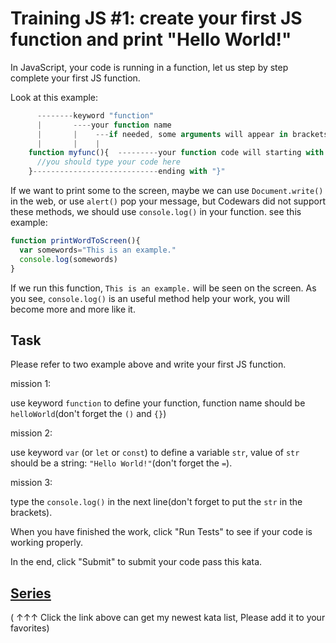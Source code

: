 # Training JS #1: create your first JS function and print "Hello World!"

In JavaScript, your code is running in a function, let us step by step complete your first JS function.

Look at this example:

```javascript
      --------keyword "function"
      |       ----your function name  
      |       |    ---if needed, some arguments will appear in brackets
      |       |    |
    function myfunc(){  ---------your function code will starting with "{"
      //you should type your code here
    }----------------------------ending with "}"
```

If we want to print some to the screen, maybe we can use `Document.write()` in the web, or use `alert()` pop your message, but Codewars did not support these methods, we should use `console.log()` in your function. see this example:

```javascript
function printWordToScreen(){
  var somewords="This is an example."
  console.log(somewords)
}
```

If we run this function, `This is an example.` will be seen on the screen. As you see, `console.log()` is an useful method help your work, you will become more and more like it.

## Task

Please refer to two example above and write your first JS function.

mission 1:

use keyword `function` to define your function, function name should be `helloWorld`(don't forget the `()` and `{}`)

mission 2:

use keyword `var` (or `let` or `const`) to define a variable `str`, value of `str` should be a string: `"Hello World!"`(don't forget the `=`).

mission 3:

type the `console.log()` in the next line(don't forget to put the `str` in the brackets).

When you have finished the work, click "Run Tests" to see if your code is working properly.

In the end, click "Submit" to submit your code pass this kata.

## [Series](https://github.com/myjinxin2015/Katas-list-of-Training-JS-series)

( ↑↑↑ Click the link above can get my newest kata list, Please add it to your favorites)
